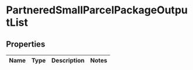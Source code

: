 
# PartneredSmallParcelPackageOutputList

## Properties
Name | Type | Description | Notes
------------ | ------------- | ------------- | -------------



